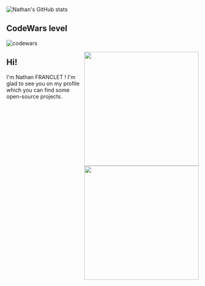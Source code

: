 ![Nathan's GitHub stats](https://github-readme-stats.vercel.app/api?username=NathanFranclet&show_icons=true&theme=midnight-red)
## CodeWars level
![codewars](https://www.codewars.com/users/NathanFranclet/badges/large)

<img align='right' src="https://tryhackme-badges.s3.amazonaws.com/NathanFR.png" width="300">

## Hi!
I'm Nathan FRANCLET ! I'm glad to see you on my profile which you can find some open-source projects.

<img align='right' src="https://discord.c99.nl/widget/theme-4/595715093581266994.png" width="300">
